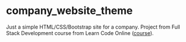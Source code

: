 # company_website_theme
Just a simple HTML/CSS/Bootstrap site for a company.
Project from Full Stack Development course from Learn Code Online ([course](https://courses.learncodeonline.in/learn/Full-stack-web-development-with-Django)).
